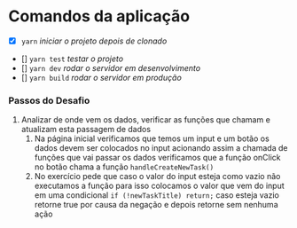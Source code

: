 # Comandos da aplicação

- [x] `yarn` _iniciar o projeto depois de clonado_
- [] `yarn test` _testar o projeto_
- [] `yarn dev` _rodar o servidor em desenvolvimento_
- [] `yarn build` _rodar o servidor em produção_

### Passos do Desafio

1. Analizar de onde vem os dados, verificar as funções que chamam e atualizam esta passagem de dados
   1. Na página inicial verificamos que temos um input e um botão os dados devem ser colocados no input acionando assim a chamada de funções que vai passar os dados verificamos que a função onClick no botão chama a função `handleCreateNewTask()`
   1. No exercício pede que caso o valor do input esteja como vazio não executamos a função para isso colocamos o valor que vem do input em uma condicional `if (!newTaskTitle) return;` caso esteja vazio retorne true por causa da negação e depois retorne sem nenhuma ação
